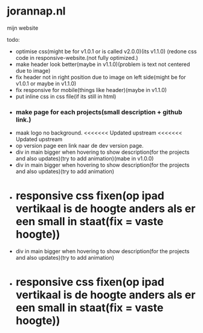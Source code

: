 # jorannap.nl
mijn website

todo:
- optimise css(might be for v1.0.1 or is called v2.0.0)(its v1.1.0) (redone css code in responsive-website.(not fully optimized.)
- make header look better(maybe in v1.1.0)(problem is text not centered due to image)
- fix header not in right position due to image on left side(might be for v1.0.1 or maybe in v1.1.0)
- fix responsive for mobile(things like header)(maybe in v1.1.0)
- put inline css in css file(if its still in html)
- ### make page for each projects(small description + github link.)
- maak logo no background.
<<<<<<< Updated upstream
<<<<<<< Updated upstream
- op version page een link naar de dev version page.
- div in main bigger when hovering to show description(for the projects and also updates)(try to add animation)(mabe in v1.0.0)
- div in main bigger when hovering to show description(for the projects and also updates)(try to add animation)
- # responsive css fixen(op ipad vertikaal is de hoogte anders als er een small in staat(fix = vaste hoogte))
- div in main bigger when hovering to show description(for the projects and also updates)(try to add animation)
- # responsive css fixen(op ipad vertikaal is de hoogte anders als er een small in staat(fix = vaste hoogte))

